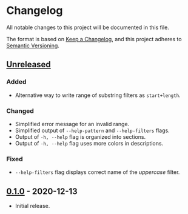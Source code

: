 # Changelog

All notable changes to this project will be documented in this file.

The format is based on [Keep a Changelog](https://keepachangelog.com/en/1.0.0/),
and this project adheres to [Semantic Versioning](https://semver.org/spec/v2.0.0.html).

## [Unreleased]

### Added

- Alternative way to write range of substring filters as `start+length`.

### Changed

- Simplified error message for an invalid range.
- Simplified output of `--help-pattern` and `--help-filters` flags.
- Output of `-h, --help` flag is organized into sections.
- Output of `-h, --help` flag uses more colors in descriptions.

### Fixed

- `--help-filters` flag displays correct name of the *uppercase* filter.

## [0.1.0] - 2020-12-13

- Initial release.

[Unreleased]: https://github.com/jpikl/compare/v1.0.0...HEAD
[0.1.0]: https://github.com/jpikl/rew/releases/tag/v0.1.0
